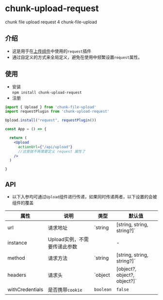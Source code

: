 # chunk-upload-request
chunk file upload request 4 chunk-file-upload

## 介绍  
- 这是用于在[上传组件](https://github.com/food-billboard/chunk-file-load-component)中使用的`request`插件  
- 通过自定义的方式来全局定义，避免在使用中频繁设置`request`属性。

## 使用
- 安装  
`npm install chunk-upload-request`  
- 注册  
```jsx
import { Upload } from 'chunk-file-upload'
import requestPlugin from 'chunk-upload-request'

Upload.install("request", requestPlugin())

const App = () => {

  return (
    <Upload 
      actionUrl={"/api/upload"}
      //这里就不再需要定义 request 属性了
    />
  )

}

```

## API 
- 以下入参均可通过`Upload`组件进行传递，如果同时传递两者，以下设置的会被组件的覆盖    

| 属性 | 说明 | 类型 | 默认值 |
| --- | --- | --- | --- |
| url | 请求地址 | `string | [string, string, string?]` | - |
| instance | Upload实例，不需要传递此参数 |  | - |
| method | 请求方法 | `string | [string, string, string?]` | [ GET, POST, PUT ] | 
| headers | 请求头 | `object | [object?, object?, object?]` | - | 
| withCredentials | 是否携带`cookie` | `boolean` | `false` | 